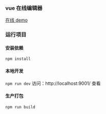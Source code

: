 ### vue 在线编辑器
[在线 demo](https://2944927590.github.io/sample-library/online-editor/dist/index.html)

### 运行项目
#### 安装依赖
`npm install`
#### 本地开发
`npm run dev`
访问：http://localhost:9001/ 查看
#### 生产打包
`npm run build`
